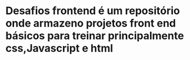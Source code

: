 # Desafios frontend é um repositório onde armazeno projetos front end básicos para treinar principalmente css,Javascript e html
